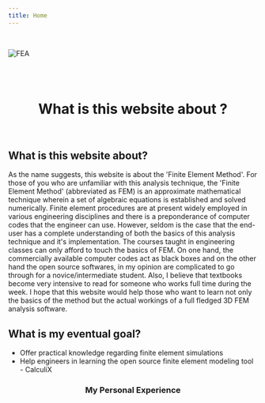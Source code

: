 ```yaml
---
title: Home
---
```

<br/>

![FEA](/images/FEA_main_page.jpg)

<br/><br/>

<center><h1> What is this website about ? </h1></center>

<br/>

## What is this website about?
As the name suggests, this website is about the 'Finite Element Method'. For those of you who are unfamiliar with this analysis technique, the 'Finite Element Method' (abbreviated as FEM) is an approximate mathematical technique wherein a set of algebraic equations is established and solved numerically. Finite element procedures are at present widely employed in various engineering disciplines and there is a preponderance of computer codes that the engineer can use. However, seldom is the case that the end-user has a complete understanding of both the basics of this analysis technique and it's implementation. The courses taught in engineering classes can only afford to touch the basics of FEM. On one hand, the commercially available computer codes act as black boxes and on the other hand the open source softwares, in my opinion are complicated to go through for a novice/intermediate student. Also, I believe that textbooks become very intensive to read for someone who works full time during the week. I hope that this website would help those who want to learn not only the basics of the method but the actual workings of a full fledged 3D FEM analysis software.

## What is my eventual goal?
- Offer practical knowledge regarding finite element simulations
- Help engineers in learning the open source finite element modeling tool - CalculiX

<center><h3> My Personal Experience </h3></center>
